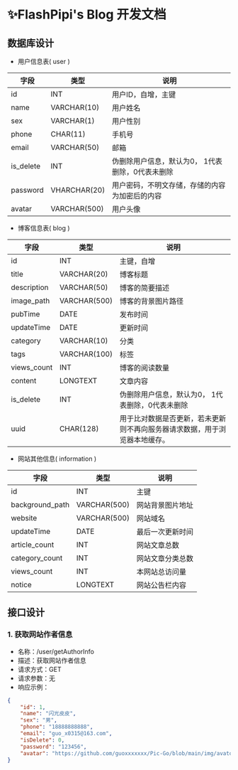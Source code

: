 # ✨FlashPipi's Blog 开发文档

## 数据库设计

- 用户信息表( user )

| 字段      | 类型         | 说明                                             |
| --------- | ------------ | ------------------------------------------------ |
| id        | INT          | 用户ID，自增，主键                               |
| name      | VARCHAR(10)  | 用户姓名                                         |
| sex       | VARCHAR(1)   | 用户性别                                         |
| phone     | CHAR(11)     | 手机号                                           |
| email     | VARCHAR(50)  | 邮箱                                             |
| is_delete | INT          | 伪删除用户信息，默认为0， 1代表删除，0代表未删除 |
| password  | VHARCHAR(20) | 用户密码，不明文存储，存储的内容为加密后的内容   |
| avatar    | VARCHAR(500) | 用户头像                                         |



- 博客信息表( blog )

| 字段        | 类型         | 说明                                                         |
| ----------- | ------------ | ------------------------------------------------------------ |
| id          | INT          | 主键，自增                                                   |
| title       | VARCHAR(20)  | 博客标题                                                     |
| description | VARCHAR(50)  | 博客的简要描述                                               |
| image_path  | VARCHAR(500) | 博客的背景图片路径                                           |
| pubTime     | DATE         | 发布时间                                                     |
| updateTime  | DATE         | 更新时间                                                     |
| category    | VARCHAR(10)  | 分类                                                         |
| tags        | VARCHAR(100) | 标签                                                         |
| views_count | INT          | 博客的阅读数量                                               |
| content     | LONGTEXT     | 文章内容                                                     |
| is_delete   | INT          | 伪删除用户信息，默认为0， 1代表删除，0代表未删除             |
| uuid        | CHAR(128)    | 用于比对数据是否更新，若未更新则不再向服务器请求数据，用于浏览器本地缓存。 |



- 网站其他信息( information )

| 字段            | 类型         | 说明             |
| --------------- | ------------ | ---------------- |
| id              | INT          | 主键             |
| background_path | VARCHAR(500) | 网站背景图片地址 |
| website         | VARCHAR(500) | 网站域名         |
| updateTime      | DATE         | 最后一次更新时间 |
| article_count   | INT          | 网站文章总数     |
| category_count  | INT          | 网站文章分类总数 |
| views_count     | INT          | 本网站总访问量   |
| notice          | LONGTEXT     | 网站公告栏内容   |



## 接口设计

### 1. **获取网站作者信息**

- 名称：/user/getAuthorInfo
- 描述：获取网站作者信息
- 请求方式：GET
- 请求参数：无
- 响应示例：

``` json
{
    "id": 1,
    "name": "闪光皮皮",
    "sex": "男",
    "phone": "18888888888",
    "email": "guo_x0315@163.com",
    "isDelete": 0,
    "password": "123456",
    "avatar": "https://github.com/guoxxxxxxx/Pic-Go/blob/main/img/avator.jpg"
}
```





